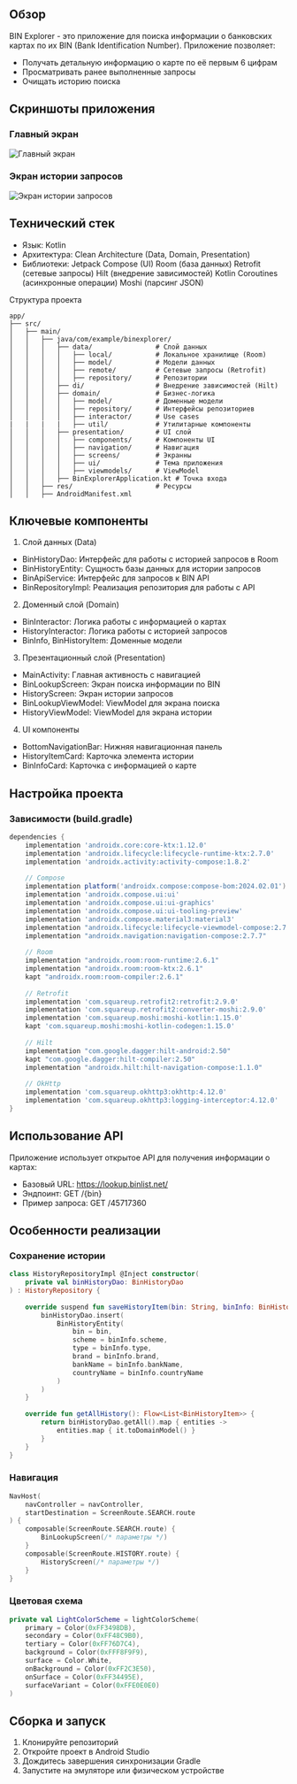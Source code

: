 ## Обзор
BIN Explorer - это приложение для поиска информации о банковских картах по их BIN (Bank Identification Number). Приложение позволяет:
- Получать детальную информацию о карте по её первым 6 цифрам
- Просматривать ранее выполненные запросы
- Очищать историю поиска

## Скриншоты приложения
### Главный экран
![Главный экран](docs/screenshots/home_screen.PNG)

### Экран истории запросов
![Экран истории запросов](docs/screenshots/history_screen.PNG)

## Технический стек
- Язык: Kotlin
- Архитектура: Clean Architecture (Data, Domain, Presentation)
- Библиотеки:
  Jetpack Compose (UI)
  Room (база данных)
  Retrofit (сетевые запросы)
  Hilt (внедрение зависимостей)
  Kotlin Coroutines (асинхронные операции)
  Moshi (парсинг JSON)

Структура проекта
```text
app/
├── src/
│   ├── main/
│   │   ├── java/com/example/binexplorer/
│   │   │   ├── data/                # Слой данных
│   │   │   │   ├── local/           # Локальное хранилище (Room)
│   │   │   │   ├── model/           # Модели данных
│   │   │   │   ├── remote/          # Сетевые запросы (Retrofit)
│   │   │   │   ├── repository/      # Репозитории
│   │   │   ├── di/                  # Внедрение зависимостей (Hilt)
│   │   │   ├── domain/              # Бизнес-логика
│   │   │   │   ├── model/           # Доменные модели
│   │   │   │   ├── repository/      # Интерфейсы репозиториев
│   │   │   │   ├── interactor/      # Use cases
|   |   |   |   ├── util/            # Утилитарные компоненты
│   │   │   ├── presentation/        # UI слой
│   │   │   │   ├── components/      # Компоненты UI
│   │   │   │   ├── navigation/      # Навигация
│   │   │   │   ├── screens/         # Экранны
│   │   │   │   ├── ui/              # Тема приложения
│   │   │   │   ├── viewmodels/      # ViewModel
│   │   │   ├── BinExplorerApplication.kt # Точка входа
│   │   ├── res/                     # Ресурсы
│   │   ├── AndroidManifest.xml
```
## Ключевые компоненты
1. Слой данных (Data)
- BinHistoryDao: Интерфейс для работы с историей запросов в Room
- BinHistoryEntity: Сущность базы данных для истории запросов
- BinApiService: Интерфейс для запросов к BIN API
- BinRepositoryImpl: Реализация репозитория для работы с API

2. Доменный слой (Domain)
- BinInteractor: Логика работы с информацией о картах
- HistoryInteractor: Логика работы с историей запросов
- BinInfo, BinHistoryItem: Доменные модели

3. Презентационный слой (Presentation)
- MainActivity: Главная активность с навигацией
- BinLookupScreen: Экран поиска информации по BIN
- HistoryScreen: Экран истории запросов
- BinLookupViewModel: ViewModel для экрана поиска
- HistoryViewModel: ViewModel для экрана истории

4. UI компоненты
- BottomNavigationBar: Нижняя навигационная панель
- HistoryItemCard: Карточка элемента истории
- BinInfoCard: Карточка с информацией о карте

## Настройка проекта
### Зависимости (build.gradle)
```gradle
dependencies {
    implementation 'androidx.core:core-ktx:1.12.0'
    implementation 'androidx.lifecycle:lifecycle-runtime-ktx:2.7.0'
    implementation 'androidx.activity:activity-compose:1.8.2'
    
    // Compose
    implementation platform('androidx.compose:compose-bom:2024.02.01')
    implementation 'androidx.compose.ui:ui'
    implementation 'androidx.compose.ui:ui-graphics'
    implementation 'androidx.compose.ui:ui-tooling-preview'
    implementation 'androidx.compose.material3:material3'
    implementation "androidx.lifecycle:lifecycle-viewmodel-compose:2.7.0"
    implementation "androidx.navigation:navigation-compose:2.7.7"
    
    // Room
    implementation "androidx.room:room-runtime:2.6.1"
    implementation "androidx.room:room-ktx:2.6.1"
    kapt "androidx.room:room-compiler:2.6.1"
    
    // Retrofit
    implementation 'com.squareup.retrofit2:retrofit:2.9.0'
    implementation 'com.squareup.retrofit2:converter-moshi:2.9.0'
    implementation 'com.squareup.moshi:moshi-kotlin:1.15.0'
    kapt 'com.squareup.moshi:moshi-kotlin-codegen:1.15.0'
    
    // Hilt
    implementation "com.google.dagger:hilt-android:2.50"
    kapt "com.google.dagger:hilt-compiler:2.50"
    implementation "androidx.hilt:hilt-navigation-compose:1.1.0"
    
    // OkHttp
    implementation 'com.squareup.okhttp3:okhttp:4.12.0'
    implementation 'com.squareup.okhttp3:logging-interceptor:4.12.0'
}
```
## Использование API
Приложение использует открытое API для получения информации о картах:
- Базовый URL: https://lookup.binlist.net/
- Эндпоинт: GET /{bin}
- Пример запроса: GET /45717360

## Особенности реализации
### Сохранение истории
```kotlin
class HistoryRepositoryImpl @Inject constructor(
    private val binHistoryDao: BinHistoryDao
) : HistoryRepository {
    
    override suspend fun saveHistoryItem(bin: String, binInfo: BinHistoryItem) {
        binHistoryDao.insert(
            BinHistoryEntity(
                bin = bin,
                scheme = binInfo.scheme,
                type = binInfo.type,
                brand = binInfo.brand,
                bankName = binInfo.bankName,
                countryName = binInfo.countryName
            )
        )
    }
    
    override fun getAllHistory(): Flow<List<BinHistoryItem>> {
        return binHistoryDao.getAll().map { entities ->
            entities.map { it.toDomainModel() }
        }
    }
}
```
### Навигация
```kotlin
NavHost(
    navController = navController,
    startDestination = ScreenRoute.SEARCH.route
) {
    composable(ScreenRoute.SEARCH.route) {
        BinLookupScreen(/* параметры */)
    }
    composable(ScreenRoute.HISTORY.route) {
        HistoryScreen(/* параметры */)
    }
}
```
### Цветовая схема
```kotlin
private val LightColorScheme = lightColorScheme(
    primary = Color(0xFF3498DB),
    secondary = Color(0xFF48C9B0),
    tertiary = Color(0xFF76D7C4),
    background = Color(0xFFF8F9F9),
    surface = Color.White,
    onBackground = Color(0xFF2C3E50),
    onSurface = Color(0xFF34495E),
    surfaceVariant = Color(0xFFE0E0E0)
)
```
## Сборка и запуск
1. Клонируйте репозиторий
2. Откройте проект в Android Studio
3. Дождитесь завершения синхронизации Gradle
4. Запустите на эмуляторе или физическом устройстве
